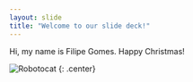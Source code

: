 ```yaml
---
layout: slide
title: "Welcome to our slide deck!"
---
```


Hi, my name is Filipe Gomes. Happy Christmas!  

![Robotocat](https://octodex.github.com/images/Robotocat.png)
{: .center}
